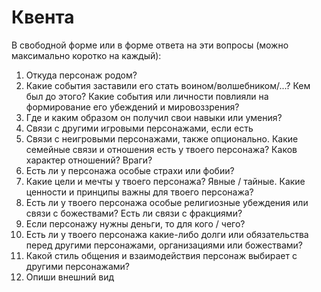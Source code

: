 # Квента
В свободной форме или в форме ответа на эти вопросы (можно максимально коротко на каждый):

1) Откуда персонаж родом?
2) Какие события заставили его стать воином/волшебником/...? Кем был до этого? Какие события или личности повлияли на формирование его убеждений и мировоззрения?
3) Где и каким образом он получил свои навыки или умения?
4) Связи с другими игровыми персонажами, если есть
5) Связи с неигровыми персонажами, также опционально. Какие семейные связи и отношения есть у твоего персонажа? Каков характер отношений? Враги?
6) Есть ли у персонажа особые страхи или фобии?
7) Какие цели и мечты у твоего персонажа? Явные / тайные. Какие ценности и принципы важны для твоего персонажа?
8) Есть ли у твоего персонажа особые религиозные убеждения или связи с божествами? Есть ли связи с фракциями?
9) Если персонажу нужны деньги, то для кого / чего?
10) Есть ли у твоего персонажа какие-либо долги или обязательства перед другими персонажами, организациями или божествами?
11) Какой стиль общения и взаимодействия персонаж выбирает с другими персонажами?
12) Опиши внешний вид